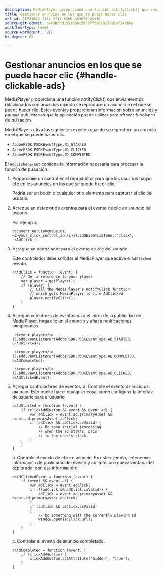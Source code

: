 ```yaml
---
description: MediaPlayer proporciona una función notifyClick() que envía eventos relacionados con anuncios cuando se reproduce un anuncio en el que se puede hacer clic. Estos eventos proporcionan información sobre anuncios y pausas publicitarias que la aplicación puede utilizar para ofrecer funciones de pulsación.
title: Gestionar anuncios en los que se puede hacer clic
exl-id: 25738592-f3fe-4f13-b2bb-26a5f942cd18
source-git-commit: be43bbbd1051886c8979ff590a3197b2a7249b6a
workflow-type: tm+mt
source-wordcount: '217'
ht-degree: 0%

---
```


# Gestionar anuncios en los que se puede hacer clic {#handle-clickable-ads}

MediaPlayer proporciona una función notifyClick() que envía eventos relacionados con anuncios cuando se reproduce un anuncio en el que se puede hacer clic. Estos eventos proporcionan información sobre anuncios y pausas publicitarias que la aplicación puede utilizar para ofrecer funciones de pulsación.

MediaPlayer activa los siguientes eventos cuando se reproduce un anuncio en el que se puede hacer clic:

* `AdobePSDK.PSDKEventType.AD_STARTED`
* `AdobePSDK.PSDKEventType.AD_CLICKED`
* `AdobePSDK.PSDKEventType.AD_COMPLETED`

El `AdClickedEvent` contiene la información necesaria para procesar la función de pulsación.

1. Proporcione un control en el reproductor para que los usuarios hagan clic en los anuncios en los que se puede hacer clic.

   Podría ser un botón o cualquier otro elemento para capturar el clic del usuario.
1. Agregue un detector de eventos para el evento de clic en anuncio del usuario.

   Por ejemplo:

   ```
   document.getElementById([ 
   <i>your_click_control_id</i>]).addEventListener("click", onAdClick);
   ```

1. Agregue un controlador para el evento de clic del usuario.

   Este controlador debe solicitar al MediaPlayer que active el `AdClicked` evento.

   ```
   onAdClick = function (event) { 
       // Get a reference to your player 
       var player = getPlayer(); 
       if (player) { 
           // Call the MediaPlayer's notifyClick function 
           // which gets MediaPlayer to fire AdClicked 
           player.notifyClick(); 
       } 
   } 
   ```

1. Agregue detectores de eventos para el inicio de la publicidad de MediaPlayer, haga clic en el anuncio y añada notificaciones completadas.

   ```
    <i>your_player</i>().addEventListener(AdobePSDK.PSDKEventType.AD_STARTED, onAdStarted); 
   
    <i>your_player</i>().addEventListener(AdobePSDK.PSDKEventType.AD_COMPLETED, onAdCompleted);
   
    <i>your_player</i>().addEventListener(AdobePSDK.PSDKEventType.AD_CLICKED, onAdClickedEvent);
   ```

1. Agregar controladores de eventos.
a. Controle el evento de inicio del anuncio.
Esto puede hacer cualquier cosa, como configurar la interfaz de usuario para el usuario.

   ```
   onAdStarted = function (event) { 
       if (clickAddButton && event && event.ad) { 
           var adClick = event.ad.primaryAsset && event.ad.primaryAsset.adClick; 
           if (adClick && adClick.isValid) { 
               // Do some initial processing  
               // when the ad starts, prior 
               // to the user's click. 
           } 
       } 
   }
   ```

   b. Controle el evento de clic en anuncio.
En este ejemplo, obtenemos información de publicidad del evento y abrimos una nueva ventana del explorador con esa información:

   ```
   onAdClickedEvent = function (event) { 
       if (event && event.ad) { 
           var adClick = event.adClick; 
           if (!(adClick && adClick.isValid)) { 
               adClick = event.ad.primaryAsset && event.ad.primaryAsset.adClick; 
           } 
           if (adClick && adClick.isValid) 
           { 
               // Do something with the currently playing ad 
               window.open(adClick.url); 
           } 
       } 
   }
   ```

   c. Controlar el evento de anuncio completado.

   ```
   onAdCompleted = function (event) { 
       if (clickAddButton) { 
           clickAddButton.setAttribute('hidden', 'true'); 
       } 
   }
   ```
